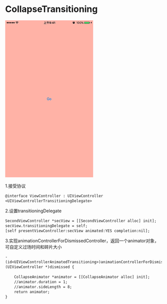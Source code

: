 # CollapseTransitioning

![Demo.gif](./Demo.gif)

1.接受协议
```
@interface ViewController : UIViewController <UIViewControllerTransitioningDelegate>
```

2.设置transitioningDelegate
```
SecondViewController *secView = [[SecondViewController alloc] init];
secView.transitioningDelegate = self;
[self presentViewController:secView animated:YES completion:nil];
```

3.实现animationControllerForDismissedController，返回一个animator对象，可自定义过场时间和碎片大小
```
- (id<UIViewControllerAnimatedTransitioning>)animationControllerForDismissedController:(UIViewController *)dismissed {

    CollapseAnimator *animator = [[CollapseAnimator alloc] init];
    //animator.duration = 1;
    //animator.sideLength = 8;
    return animator;
}
```